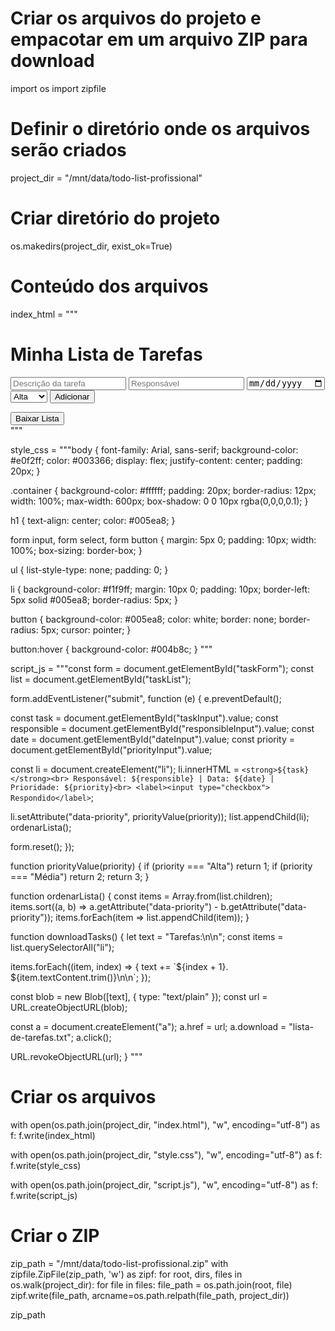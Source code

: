 # Criar os arquivos do projeto e empacotar em um arquivo ZIP para download
import os
import zipfile

# Definir o diretório onde os arquivos serão criados
project_dir = "/mnt/data/todo-list-profissional"

# Criar diretório do projeto
os.makedirs(project_dir, exist_ok=True)

# Conteúdo dos arquivos
index_html = """<!DOCTYPE html>
<html lang="pt-BR">
<head>
  <meta charset="UTF-8">
  <title>Lista de Tarefas Profissional</title>
  <link rel="stylesheet" href="style.css">
</head>
<body>
  <div class="container">
    <h1>Minha Lista de Tarefas</h1>
    <form id="taskForm">
      <input type="text" id="taskInput" placeholder="Descrição da tarefa" required>
      <input type="text" id="responsibleInput" placeholder="Responsável" required>
      <input type="date" id="dateInput" required>
      <select id="priorityInput" required>
        <option value="Alta">Alta</option>
        <option value="Média">Média</option>
        <option value="Baixa">Baixa</option>
      </select>
      <button type="submit">Adicionar</button>
    </form>
    <ul id="taskList"></ul>
    <button onclick="downloadTasks()">Baixar Lista</button>
  </div>
  <script src="script.js"></script>
</body>
</html>
"""

style_css = """body {
  font-family: Arial, sans-serif;
  background-color: #e0f2ff;
  color: #003366;
  display: flex;
  justify-content: center;
  padding: 20px;
}

.container {
  background-color: #ffffff;
  padding: 20px;
  border-radius: 12px;
  width: 100%;
  max-width: 600px;
  box-shadow: 0 0 10px rgba(0,0,0,0.1);
}

h1 {
  text-align: center;
  color: #005ea8;
}

form input, form select, form button {
  margin: 5px 0;
  padding: 10px;
  width: 100%;
  box-sizing: border-box;
}

ul {
  list-style-type: none;
  padding: 0;
}

li {
  background-color: #f1f9ff;
  margin: 10px 0;
  padding: 10px;
  border-left: 5px solid #005ea8;
  border-radius: 5px;
}

button {
  background-color: #005ea8;
  color: white;
  border: none;
  border-radius: 5px;
  cursor: pointer;
}

button:hover {
  background-color: #004b8c;
}
"""

script_js = """const form = document.getElementById("taskForm");
const list = document.getElementById("taskList");

form.addEventListener("submit", function (e) {
  e.preventDefault();

  const task = document.getElementById("taskInput").value;
  const responsible = document.getElementById("responsibleInput").value;
  const date = document.getElementById("dateInput").value;
  const priority = document.getElementById("priorityInput").value;

  const li = document.createElement("li");
  li.innerHTML = `
    <strong>${task}</strong><br>
    Responsável: ${responsible} | Data: ${date} | Prioridade: ${priority}<br>
    <label><input type="checkbox"> Respondido</label>
  `;

  li.setAttribute("data-priority", priorityValue(priority));
  list.appendChild(li);
  ordenarLista();

  form.reset();
});

function priorityValue(priority) {
  if (priority === "Alta") return 1;
  if (priority === "Média") return 2;
  return 3;
}

function ordenarLista() {
  const items = Array.from(list.children);
  items.sort((a, b) => a.getAttribute("data-priority") - b.getAttribute("data-priority"));
  items.forEach(item => list.appendChild(item));
}

function downloadTasks() {
  let text = "Tarefas:\\n\\n";
  const items = list.querySelectorAll("li");

  items.forEach((item, index) => {
    text += \`\${index + 1}. \${item.textContent.trim()}\\n\\n\`;
  });

  const blob = new Blob([text], { type: "text/plain" });
  const url = URL.createObjectURL(blob);

  const a = document.createElement("a");
  a.href = url;
  a.download = "lista-de-tarefas.txt";
  a.click();

  URL.revokeObjectURL(url);
}
"""

# Criar os arquivos
with open(os.path.join(project_dir, "index.html"), "w", encoding="utf-8") as f:
    f.write(index_html)

with open(os.path.join(project_dir, "style.css"), "w", encoding="utf-8") as f:
    f.write(style_css)

with open(os.path.join(project_dir, "script.js"), "w", encoding="utf-8") as f:
    f.write(script_js)

# Criar o ZIP
zip_path = "/mnt/data/todo-list-profissional.zip"
with zipfile.ZipFile(zip_path, 'w') as zipf:
    for root, dirs, files in os.walk(project_dir):
        for file in files:
            file_path = os.path.join(root, file)
            zipf.write(file_path, arcname=os.path.relpath(file_path, project_dir))

zip_path
